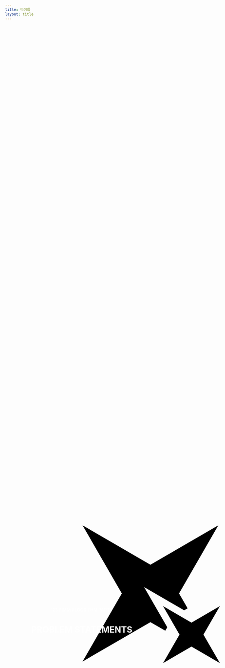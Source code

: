 ```yaml
---
title: 타이틀
layout: title
---
```


<div class="hero">
  <div class="title-wrapper">
    <div class="subtitle">
      <h2>'23 PIMM ALGORITHM PARTY</h2>
    </div>
    <div class="title-wrapper">
      <h1>PROBLEM STATEMENTS</h1>
    </div>
  </div>
</div>
<div class="background">
  <svg
    class="bg-star-svg"
    viewBox="0 0 500 500"
    xmlns="http://www.w3.org/2000/svg"
  >
    <g transform="matrix(2.160918951034546, 0, 0, 2.160918951034546, -423.43743896484375, 37.855030059814446)">
      <path d="M 355.708 96.923 L 369.307 120.431 L 363.812 123.609 L 300.394 86.923 L 337.08 150.342 L 333.902 155.836 L 310.394 142.237 L 202.894 204.423 L 265.08 96.923 L 202.894 -10.577 L 310.394 51.609 L 417.894 -10.577 L 355.708 96.923 Z" />
      <polygon points="394.363 161.924 420.394 206.924 375.394 180.892 330.394 206.924 356.426 161.924 330.394 116.923 375.394 142.955 420.394 116.923" style="transform-origin: 330.394px 116.923px;" />
    </g>
  </svg>
</div>


<style>
header {
  position: relative;
}
.hero {
  color: #fff;
  width: 100%;
  height: 100%;
  display: flex;
  align-items: center;
  justify-content: center;
  text-align: center;
}
.title-wrapper {
}
.subtitle h2 {
  font-weight: 600;
  font-size: 1em;
}
.background {
  position: absolute;
  background: var(--color-dark-primary);
  top: 0;
  bottom: 0;
  width: 100%;
  height: 100%;
  display: flex;
  align-items: center;
  justify-content: center;
  z-index: -10;
}
.background svg.bg-star-svg {
  width: 50%;
  height: 50%;
  fill: var(--color-dark-sub-secondary);
}
</style>
